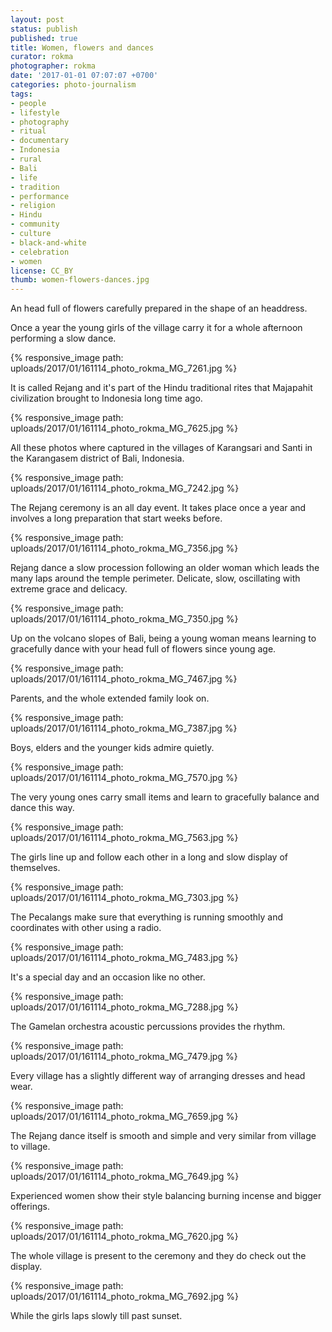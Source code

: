 ```yaml
---
layout: post
status: publish
published: true
title: Women, flowers and dances
curator: rokma
photographer: rokma
date: '2017-01-01 07:07:07 +0700'
categories: photo-journalism
tags:
- people
- lifestyle
- photography
- ritual
- documentary
- Indonesia
- rural
- Bali
- life
- tradition
- performance
- religion
- Hindu
- community
- culture
- black-and-white
- celebration
- women
license: CC_BY
thumb: women-flowers-dances.jpg
---
```


An head full of flowers carefully prepared in the shape of an headdress.

Once a year the young girls of the village carry it for a whole afternoon performing a slow dance.


{% responsive_image path: uploads/2017/01/161114_photo_rokma_MG_7261.jpg %}

It is called Rejang and it's part of the Hindu traditional rites that Majapahit civilization brought to Indonesia long time ago.


{% responsive_image path: uploads/2017/01/161114_photo_rokma_MG_7625.jpg %}

All these photos where captured in the villages of Karangsari and Santi in the Karangasem district of Bali, Indonesia.

{% responsive_image path: uploads/2017/01/161114_photo_rokma_MG_7242.jpg %}

The Rejang ceremony is an all day event. It takes place once a year and involves a long preparation that start weeks before.

{% responsive_image path: uploads/2017/01/161114_photo_rokma_MG_7356.jpg %}

Rejang dance a slow procession following an older woman which leads the many laps around the temple perimeter. Delicate, slow, oscillating with extreme grace and delicacy.

{% responsive_image path: uploads/2017/01/161114_photo_rokma_MG_7350.jpg %}


Up on the volcano slopes of Bali, being a young woman means learning to gracefully dance with your head full of flowers since young age.


{% responsive_image path: uploads/2017/01/161114_photo_rokma_MG_7467.jpg %}

Parents, and the whole extended family look on.

{% responsive_image path: uploads/2017/01/161114_photo_rokma_MG_7387.jpg %}


Boys, elders and the younger kids admire quietly.


{% responsive_image path: uploads/2017/01/161114_photo_rokma_MG_7570.jpg %}

The very young ones carry small items and learn to gracefully balance and dance this way.

{% responsive_image path: uploads/2017/01/161114_photo_rokma_MG_7563.jpg %}

The girls line up and follow each other in a long and slow display of themselves.

{% responsive_image path: uploads/2017/01/161114_photo_rokma_MG_7303.jpg %}

The Pecalangs make sure that everything is running smoothly and coordinates with other using a radio.

{% responsive_image path: uploads/2017/01/161114_photo_rokma_MG_7483.jpg %}

It's a special day and an occasion like no other.

{% responsive_image path: uploads/2017/01/161114_photo_rokma_MG_7288.jpg %}

The Gamelan orchestra acoustic percussions provides the rhythm.

{% responsive_image path: uploads/2017/01/161114_photo_rokma_MG_7479.jpg %}

Every village has a slightly different way of arranging dresses and head wear.

{% responsive_image path: uploads/2017/01/161114_photo_rokma_MG_7659.jpg %}

The Rejang dance itself is smooth and simple and very similar from village to village.

{% responsive_image path: uploads/2017/01/161114_photo_rokma_MG_7649.jpg %}

Experienced women show their style balancing burning incense and bigger offerings.

{% responsive_image path: uploads/2017/01/161114_photo_rokma_MG_7620.jpg %}

The whole village is present to the ceremony and they do check out the display.

{% responsive_image path: uploads/2017/01/161114_photo_rokma_MG_7692.jpg %}

While the girls laps slowly till past sunset.
